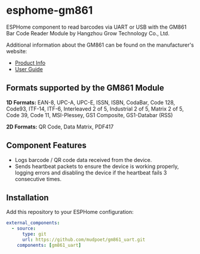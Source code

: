 # esphome-gm861
ESPHome component to read barcodes via UART or USB with the GM861 Bar Code Reader Module by Hangzhou Grow Technology Co., Ltd.

Additional information about the GM861 can be found on the manufacturer's website:
- [Product Info](http://www.growscanner.com/productinfo/888747.html)
- [User Guide](http://www.growbarcode.com/filedownload/126719)

## Formats supported by the GM861 Module
**1D Formats:** EAN-8, UPC-A, UPC-E, ISSN, ISBN, CodaBar, Code 128, Code93, ITF-14, ITF-6, Interleaved 2 of 5, Industrial 2 of 5, Matrix 2 of 5, Code 39, Code 11, MSI-Plessey, GS1 Composite, GS1-Databar (RSS)

**2D Formats:** QR Code, Data Matrix, PDF417

## Component Features
- Logs barcode / QR code data received from the device.
- Sends heartbeat packets to ensure the device is working properly, logging errors and disabling the device if the heartbeat fails 3 consecutive times.

## Installation
Add this repository to your ESPHome configuration:
   ```yaml
   external_components:
     - source:
         type: git
         url: https://github.com/mudpoet/gm861_uart.git
       components: [gm861_uart]
   ```
